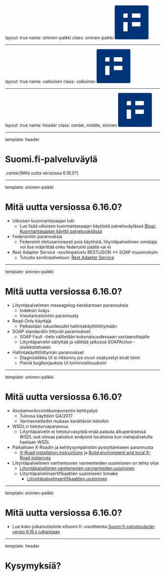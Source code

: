 layout: true
name: sininen-palkki
class: sininen-palkki
![logo](../suomifi_logo.svg)

---
layout: true
name: valkoinen
class: valkoinen
![logo](../suomifi_logo.svg)

---
layout: true
name: header
class: center, middle, sininen
![logo](../suomifi_logo.svg)

<!--DON'T TOUCH ABOVE THIS !!!!!! -->
---

template: header
# Suomi.fi-palveluväylä
.center[Mitä uutta versiossa 6.16.0?]

---

template: sininen-palkki

# Mitä uutta versiossa 6.16.0?

- Ulkoisen kuormantasaajan tuki
    + Lue lisää ulkoisen kuormantasaajan käytöstä palveluväylässä [Blogi: Kuormantasaajan käyttö palveluväylässä](https://esuomi.fi/palveluvaylaan-lisaa-tehoa-kuormantasaajan-kaytto-mahdolliseksi/)
- Federointiin parannuksia
    + Federointi oletusarvoisesti pois käytöstä, liityntäpalvelimen omistaja voi itse määrittää onko federointi päällä vai ei
- Rest Adapter Service -sovitinpalvelu REST/JSON <-> SOAP muunnoksiin
    + Tutustu sovitinpalveluun: [Rest Adapter Service](https://github.com/vrk-kpa/REST-adapter-service)

---

template: sininen-palkki

# Mitä uutta versiossa 6.16.0?

- Liityntäpalvelimen messagelog-tietokantaan parannuksia
    + Indeksin lisäys
    + Viestiarkistointiin parannusta
- Read-Only käyttäjä
    + Pelkästään lukuoikeudet hallintakäyttöliittymään
- SOAP standardiin liittyvät parannukset:
    + SOAP Fault -tieto välitetään kokonaisuudessaan vastaanottajalle
    + Liityntäpalvelin säilyttää ja välittää jatkossa SOAPAction -otsikkotietueen
- Hallintakäyttöliittymän parannukset
    + Diagnostiikka UI ei rikkonnu jos sivun osakyselyt eivät toimi
    + Pieniä bugikorjauksia UI toiminnallisuuksiin

---

template: sininen-palkki
# Mitä uutta versiossa 6.16.0?

- Alustamonitorointikomponentin kehitystyö
    + Tulossa käyttöön Q4/2017
    + Varmennetiedot mukaan kerättäviin tietoihin
- WSDL:n tietoturvaparannus
    + Liityntäpalvelin ei tietoturvasyistä enää palauta alkuperäisessä WSDL:ssä olevaa palvelun endpoint locationia kun metapalvelulta haetaan WSDL
- Paikallisen X-Roadin ja kehitysympäristön pystyttämiseen parannusta
    + [X-Road installation instructions](https://github.com/ria-ee/X-Road/blob/develop/ansible/README.md) ja [Build environment and local X-Road instances](https://github.com/ria-ee/X-Road/blob/develop/src/Vagrant.md)
- Liityntäpalvelimen vanhentuvien varmenteiden uusimiseen on tehty ohje
    + [Liityntäpalvelimen vanhenevien varmenteiden uusiminen](https://esuomi.fi/palveluntarjoajille/palveluvayla/tekninen-aineisto/hyva-tietaa/liityntapalvelimen-vanhenevien-varmenteiden-uusiminen/)
    + Liityntäpalvelinsertifikaattien uusimiseen lomake
        * [Liityntäpalvelinsertifikaattien uusiminen](https://esuomi.fi/palveluntarjoajille/palveluvayla/liityntapalvelinsertifikaattien-uusiminen/)

---

template: sininen-palkki
# Mitä uutta versiossa 6.16.0?

- Lue koko julkaisutiedote eSuomi.fi -osoitteesta [Suomi.fi-palveluväylän versio 6.16.x julkaistaan](https://esuomi.fi/suomi-fi-palveluvaylan-versio-6-16-x-julkaistaan/)

---

template: header
# Kysymyksiä?
